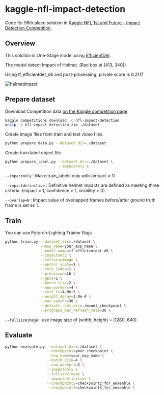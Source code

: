 # kaggle-nfl-impact-detection

Code for 56th place solution in [Kaggle NFL 1st and Future - Impact Detection Competition][kaggle_link].

[kaggle_link]: https://www.kaggle.com/c/nfl-impact-detection

## Overview

This solution is One-Stage model using [EfficientDet][efficientdet_link].

[efficientdet_link]: https://github.com/rwightman/efficientdet-pytorch

The model detect Impact of Helmet. (Red box at [413, 340])

Using tf_efficientdet_d6 and post-processing, private score is 0.2117

![helmetimpact](https://user-images.githubusercontent.com/61550593/104441857-991bd600-55d7-11eb-8866-8fb133c0621d.png)

## Prepare dataset

Download Competition data [on the Kaggle competition page][kaggle_dataset_link]

[kaggle_dataset_link]: https://www.kaggle.com/c/nfl-impact-detection/data

```bash
kaggle competitions download -c nfl-impact-detection
unzip -x nfl-impact-detection.zip ./dataset
```

Create image files from train and test video files.

```bash
python prepare_data.py --dataset_dir=./dataset
```

Create train label object file.

```bash
python prepare_label.py --dataset_dir=./dataset \
                        --impactonly \
```

`--impactonly` : Make train_labels only with (impact = 1)

`--impactdefinitive` : Definitive helmet impacts are defined as meeting three criteria. (impact = 1, confidence > 1, visibility > 0)

`--overlap=N` : Impact value of overlapped frames before/after ground truth frame is set as 1.

## Train

You can use Pytorch-Lightnig Trainer flags

```bash
python train.py --dataset_dir=./dataset \
                --exp_name=your_exp_name \
                --model_name=tf_efficientdet_d6 \
                --impactonly \
                --fullsizeimage \
                --anchor_scale=1 \
                --fold_index=1 \
                --precision=16 \
                --gpus=1 \
                --batch_size=2 \
                --num_workers=4 \
                --init_lr=4.0e-5 \
                --weight_decay=1.0e-4 \
                --max_epochs=30 \
                --default_root_dir=./mount_checkpoint \
                --progress_bar_refresh_rate=30 \
```

`--fullsizeimage` : use image size of (width, height) = (1280, 640)

## Evaluate

```bash
python evaluate.py --dataset_dir=./dataset \
                   --checkpoint=your_checkpoint \
                   --exp_name=your_exp_name \
                   --batch_size=4 \
                   --num_workers=2 \
                   --impactonly \
                   --fullsizeimage \
                   --impactdefinitive \
                   --checkpoint2=checkpoint2_for_ensemble \
                   --checkpoint3=checkpoint3_for_ensemble \
```
